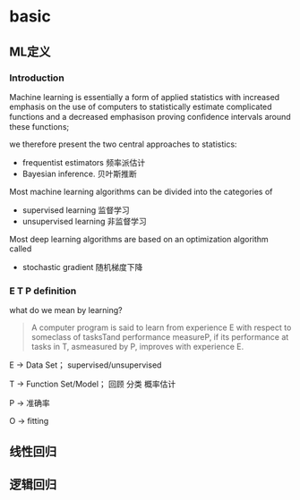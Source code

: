 # basic

## ML定义
### Introduction

Machine learning is essentially a form of applied statistics with increased emphasis on the use of computers to statistically estimate complicated functions and a decreased emphasison proving conﬁdence intervals around these functions;

we therefore present the two central approaches to statistics:

- frequentist estimators  频率派估计
- Bayesian inference.     贝叶斯推断

Most machine learning algorithms can be divided into the categories of
- supervised  learning    监督学习
- unsupervised  learning  非监督学习

Most deep learning algorithms are based on an optimization algorithm called

- stochastic gradient  随机梯度下降

### E T P definition

what do we mean by learning?

> A computer program is said to learn from experience E with respect to someclass of tasksTand performance measureP, if its performance at tasks in T, asmeasured by P, improves with experience E.

E -> Data Set； supervised/unsupervised

T -> Function Set/Model； 回顾  分类  概率估计

P -> 准确率

O -> fitting

## 线性回归

## 逻辑回归